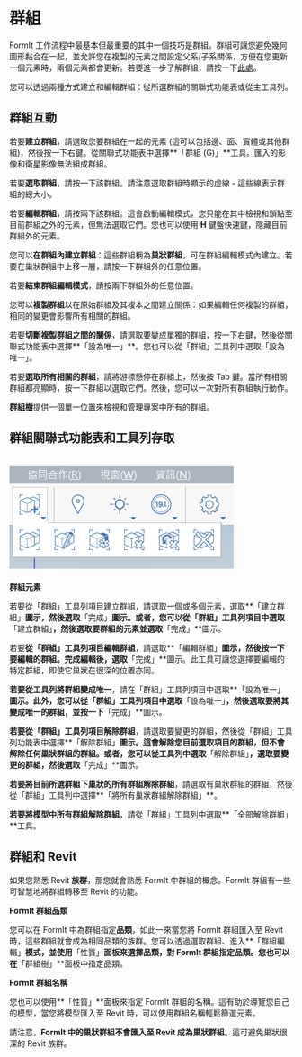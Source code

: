 # 群組

FormIt 工作流程中最基本但最重要的其中一個技巧是群組。群組可讓您避免幾何圖形黏合在一起，並允許您在複製的元素之間設定父系/子系關係，方便在您更新一個元素時，兩個元素都會更新。若要進一步了解群組，請按一下[此處](../formit-primer/part-i/grouping-objects.md)。

您可以透過兩種方式建立和編輯群組：從所選群組的關聯式功能表或從主工具列。

## 群組互動

若要**建立群組**，請選取您要群組在一起的元素 \(這可以包括邊、面、實體或其他群組\)，然後按一下右鍵。從關聯式功能表中選擇**「群組 \(G\)」**工具。匯入的影像和衛星影像無法組成群組。

若要**選取群組**，請按一下該群組。請注意選取群組時顯示的虛線 - 這些線表示群組的總大小。

若要**編輯群組**，請按兩下該群組。這會啟動編輯模式，您只能在其中檢視和鎖點至目前群組之外的元素，但無法選取它們。您也可以使用 **H** 鍵盤快速鍵，隱藏目前群組外的元素。

您可以**在群組內建立群組**：這些群組稱為**巢狀群組**，可在群組編輯模式內建立。若要在巢狀群組中上移一層，請按一下群組外的任意位置。

若要**結束群組編輯模式**，請按兩下群組外的任意位置。

您可以**複製群組**以在原始群組及其複本之間建立關係：如果編輯任何複製的群組，相同的變更會影響所有相關的群組。

若要**切斷複製群組之間的關係**，請選取要變成單獨的群組，按一下右鍵，然後從關聯式功能表中選擇**「設為唯一」**。您也可以從「群組」工具列中選取「設為唯一」。

若要**選取所有相關的群組**，請將游標懸停在群組上，然後按 Tab 鍵。當所有相關群組都亮顯時，按一下群組以選取它們。然後，您可以一次對所有群組執行動作。

[**群組樹**](groups-tree.md)提供一個單一位置來檢視和管理專案中所有的群組。

## 群組關聯式功能表和工具列存取

## ![](../.gitbook/assets/grouptoolbar.png)

**群組元素**

若要從「群組」工具列項目建立群組，請選取一個或多個元素，選取**「建立群組」**圖示，然後選取**「完成」**圖示。或者，您可以從「群組」工具列項目中選取**「建立群組」**，然後選取要群組的元素並選取**「完成」**圖示。

若要**從「群組」工具列項目編輯群組**，請選取**「編輯群組」**圖示，然後按一下要編輯的群組。完成編輯後，選取**「完成」**圖示。此工具可讓您選擇要編輯的特定群組，即使它巢狀在很深的位置亦同。

**若要從工具列將群組變成唯一**，請在「群組」工具列項目中選取**「設為唯一」**圖示。此外，您可以從「群組」工具列項目中選取**「設為唯一」**，然後選取要將其變成唯一的群組，並按一下**「完成」**圖示。

**若要從「群組」工具列項目解除群組**，請選取要變更的群組，然後從「群組」工具列功能表中選擇**「解除群組」**圖示。這會解除您目前選取項目的群組，但不會解除任何巢狀群組的群組。或者，您可以從工具列中選取**「解除群組」**，選取要變更的群組，然後選取**「完成」**圖示。

**若要將目前所選群組下巢狀的所有群組解除群組**，請選取有巢狀群組的群組，然後從「群組」工具列中選擇**「將所有巢狀群組解除群組」**。

**若要將模型中所有群組解除群組**，請從「群組」工具列中選取**「全部解除群組」**工具。

## 群組和 Revit

如果您熟悉 Revit **族群**，那您就會熟悉 FormIt 中群組的概念。FormIt 群組有一些可智慧地將群組轉移至 Revit 的功能。

**FormIt 群組品類**

您可以在 FormIt 中為群組指定**品類**，如此一來當您將 FormIt 群組匯入至 Revit 時，這些群組就會成為相同品類的族群。您可以透過選取群組、進入**「群組編輯」**模式，並使用**「性質」**面板來選擇品類，對 FormIt 群組指定品類。您也可以在**「群組樹」**面板中指定品類。

**FormIt 群組名稱**

您也可以使用**「性質」**面板來指定 FormIt 群組的名稱。這有助於導覽您自己的模型，當您將模型匯入至 Revit 時，可以使用群組名稱輕鬆篩選元素。

請注意，**FormIt 中的巢狀群組不會匯入至 Revit 成為巢狀群組**。這可避免巢狀很深的 Revit 族群。

